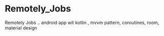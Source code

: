 # Remotely_Jobs
Remotely Jobs .. android app wit kotlin , mvvm pattern, coroutines, room, material design

